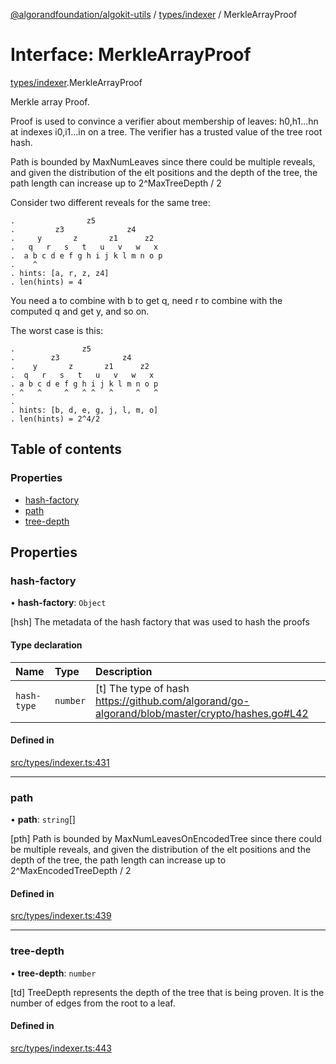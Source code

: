 [@algorandfoundation/algokit-utils](../README.md) / [types/indexer](../modules/types_indexer.md) / MerkleArrayProof

# Interface: MerkleArrayProof

[types/indexer](../modules/types_indexer.md).MerkleArrayProof

Merkle array Proof.

Proof is used to convince a verifier about membership of leaves: h0,h1...hn
at indexes i0,i1...in on a tree. The verifier has a trusted value of the tree
root hash.

Path is bounded by MaxNumLeaves since there could be multiple reveals, and
given the distribution of the elt positions and the depth of the tree,
the path length can increase up to 2^MaxTreeDepth / 2

Consider two different reveals for the same tree:
```
.                z5
.         z3              z4
.     y       z       z1      z2
.   q   r   s   t   u   v   w   x
.  a b c d e f g h i j k l m n o p
.    ^
. hints: [a, r, z, z4]
. len(hints) = 4
```
You need a to combine with b to get q, need r to combine with the computed q and get y, and so on.

The worst case is this:
```
.               z5
.        z3              z4
.    y       z       z1      z2
.  q   r   s   t   u   v   w   x
. a b c d e f g h i j k l m n o p
. ^   ^     ^   ^ ^   ^     ^   ^
.
. hints: [b, d, e, g, j, l, m, o]
. len(hints) = 2^4/2
```

## Table of contents

### Properties

- [hash-factory](types_indexer.MerkleArrayProof.md#hash-factory)
- [path](types_indexer.MerkleArrayProof.md#path)
- [tree-depth](types_indexer.MerkleArrayProof.md#tree-depth)

## Properties

### hash-factory

• **hash-factory**: `Object`

[hsh] The metadata of the hash factory that was used to hash the proofs

#### Type declaration

| Name | Type | Description |
| :------ | :------ | :------ |
| `hash-type` | `number` | [t] The type of hash https://github.com/algorand/go-algorand/blob/master/crypto/hashes.go#L42 |

#### Defined in

[src/types/indexer.ts:431](https://github.com/algorandfoundation/algokit-utils-ts/blob/main/src/types/indexer.ts#L431)

___

### path

• **path**: `string`[]

[pth] Path is bounded by MaxNumLeavesOnEncodedTree since there could be multiple reveals, and
given the distribution of the elt positions and the depth of the tree,
the path length can increase up to 2^MaxEncodedTreeDepth / 2

#### Defined in

[src/types/indexer.ts:439](https://github.com/algorandfoundation/algokit-utils-ts/blob/main/src/types/indexer.ts#L439)

___

### tree-depth

• **tree-depth**: `number`

[td] TreeDepth represents the depth of the tree that is being proven.
It is the number of edges from the root to a leaf.

#### Defined in

[src/types/indexer.ts:443](https://github.com/algorandfoundation/algokit-utils-ts/blob/main/src/types/indexer.ts#L443)
